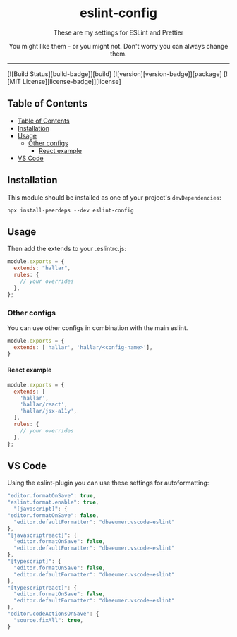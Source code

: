 <div align="center">
<h1>eslint-config</h1>

<p>These are my settings for ESLint and Prettier</p>
<p>You might like them - or you might not. Don't worry you can always change them.</p>
</div>

---

<!-- prettier-ignore-start -->
[![Build Status][build-badge]][build]
[![version][version-badge]][package]
[![MIT License][license-badge]][license]
<!-- prettier-ignore-end -->

## Table of Contents

<!-- START doctoc generated TOC please keep comment here to allow auto update -->
<!-- DON'T EDIT THIS SECTION, INSTEAD RE-RUN doctoc TO UPDATE -->

- [Table of Contents](#table-of-contents)
- [Installation](#installation)
- [Usage](#usage)
  - [Other configs](#other-configs)
    - [React example](#react-example)
- [VS Code](#vs-code)

<!-- END doctoc generated TOC please keep comment here to allow auto update -->

## Installation

This module should be installed as one of your project's `devDependencies`:

```
npx install-peerdeps --dev eslint-config
```

## Usage

Then add the extends to your .eslintrc.js:

```js
module.exports = {
  extends: "hallar",
  rules: {
    // your overrides
  },
};
```

### Other configs

You can use other configs in combination with the main eslint.

```js
module.exports = {
  extends: ['hallar', 'hallar/<config-name>'],
}
```

#### React example

```js
module.exports = {
  extends: [
    'hallar',
    'hallar/react',
    'hallar/jsx-a11y',
  ],
  rules: {
    // your overrides
  },
};
```


## VS Code

Using the eslint-plugin you can use these settings for autoformatting:

```js
"editor.formatOnSave": true,
"eslint.format.enable": true,
  "[javascript]": {
"editor.formatOnSave": false,
  "editor.defaultFormatter": "dbaeumer.vscode-eslint"
},
"[javascriptreact]": {
  "editor.formatOnSave": false,
  "editor.defaultFormatter": "dbaeumer.vscode-eslint"
},
"[typescript]": {
  "editor.formatOnSave": false,
  "editor.defaultFormatter": "dbaeumer.vscode-eslint"
},
"[typescriptreact]": {
  "editor.formatOnSave": false,
  "editor.defaultFormatter": "dbaeumer.vscode-eslint"
},
"editor.codeActionsOnSave": {
  "source.fixAll": true,
}
```
